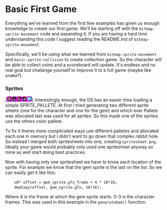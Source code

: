 # Basic First Game
Everything we've learned from the first few examples has given us enough knowledge to create our first game. We'll be starting off with the `bitmap-sprite-movement` code and expanding it. If you are having a hard time understanding this code I suggest reading the README.md of `bitmap-sprite-movement`.

Specifically, we'll be using what we learned from `bitmap-sprite-movement` and `basic-sprite-collision` to create collection game. So the character will be able to collect coins and a scoreboard will update. It's endless and no real goal but challange yourself to improve it to a full game (maybe like snake?).

### Sprites
[![spritesheet.png](./gfx/spritesheet.png)]
Interestingly enough, the DS has an easier time loading a simple SPRITE_PALLETE. At first I tried generating two different sprite sheets (one for the character and one for the gem) and which ever Pallete was allocated last was used for all sprites. So this made one of the sprites use the others color pallete.

To fix it theres more complicated ways use different palletes and allocated each one in memory but I didn't want to go down that complex rabbit hole. So instead I merged both spritesheets into one, creating `spritesheet.png`. Ideally your game would probably only used one spritesheet anyway so mine as well start doing best practices.

Now with having only one spritesheet we have to know each location of the sprite. For example we know that the gem sprite is the last on the list. So we can easily get it like this:
````
	u8* offset = gem_sprite.gfx_frame + 4 * 16*16;
	dmaCopy(offset, gem_sprite.gfx, 16*16);
````
Where 4 is the frame at which the gem sprite starts. 0-3 is the character frames. This was used in this example in the `generateGem()` function.